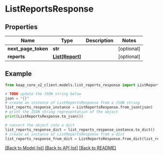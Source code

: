 # ListReportsResponse


## Properties

Name | Type | Description | Notes
------------ | ------------- | ------------- | -------------
**next_page_token** | **str** |  | [optional] 
**reports** | [**List[Report]**](Report.md) |  | [optional] 

## Example

```python
from keap_core_v2_client.models.list_reports_response import ListReportsResponse

# TODO update the JSON string below
json = "{}"
# create an instance of ListReportsResponse from a JSON string
list_reports_response_instance = ListReportsResponse.from_json(json)
# print the JSON string representation of the object
print(ListReportsResponse.to_json())

# convert the object into a dict
list_reports_response_dict = list_reports_response_instance.to_dict()
# create an instance of ListReportsResponse from a dict
list_reports_response_from_dict = ListReportsResponse.from_dict(list_reports_response_dict)
```
[[Back to Model list]](../README.md#documentation-for-models) [[Back to API list]](../README.md#documentation-for-api-endpoints) [[Back to README]](../README.md)


